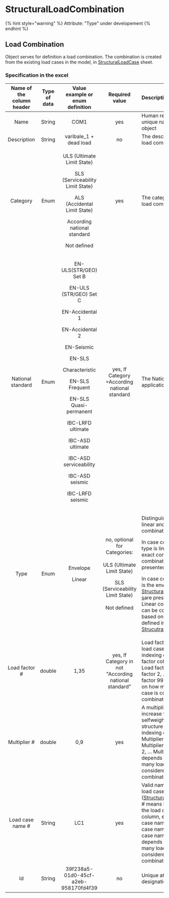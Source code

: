 # StructuralLoadCombination

{% hint style="warning" %}
Attribute: "Type" under developement
{% endhint %}

## Load Combination

Object serves for definition a load combination. The combination is created from the existing load cases in the model, in [StructuralLoadCase](structuralloadcase.md#load-case) sheet.

### Specification in the excel

<table>
  <thead>
    <tr>
      <th style="text-align:center">Name of the column header</th>
      <th style="text-align:center">Type of data</th>
      <th style="text-align:center">Value example or enum definition</th>
      <th style="text-align:center">Required value</th>
      <th style="text-align:left">Description</th>
    </tr>
  </thead>
  <tbody>
    <tr>
      <td style="text-align:center">Name</td>
      <td style="text-align:center">String</td>
      <td style="text-align:center">COM1</td>
      <td style="text-align:center">yes</td>
      <td style="text-align:left">Human readable unique name of the object</td>
    </tr>
    <tr>
      <td style="text-align:center">Description</td>
      <td style="text-align:center">String</td>
      <td style="text-align:center">varibale_1 + dead load</td>
      <td style="text-align:center">no</td>
      <td style="text-align:left">The description of the load combination</td>
    </tr>
    <tr>
      <td style="text-align:center">Category</td>
      <td style="text-align:center">Enum</td>
      <td style="text-align:center">
        <p>ULS (Ultimate Limit State)</p>
        <p></p>
        <p>SLS (Serviceability Limit State)</p>
        <p></p>
        <p>ALS (Accidental Limit State)</p>
        <p></p>
        <p>According national standard</p>
        <p></p>
        <p>Not defined</p>
      </td>
      <td style="text-align:center">yes</td>
      <td style="text-align:left">The category of the load combination</td>
    </tr>
    <tr>
      <td style="text-align:center">National standard</td>
      <td style="text-align:center">Enum</td>
      <td style="text-align:center">
        <p>EN-ULS(STR/GEO) Set B</p>
        <p></p>
        <p>EN-ULS (STR/GEO) Set C</p>
        <p></p>
        <p>EN-Accidental 1</p>
        <p></p>
        <p>EN-Accidental 2</p>
        <p></p>
        <p>EN-Seismic
          <br />
        </p>
        <p>EN-SLS</p>
        <p>Characteristic</p>
        <p></p>
        <p>EN-SLS Frequent</p>
        <p></p>
        <p>EN-SLS Quasi-permanent</p>
        <p></p>
        <p>IBC-LRFD ultimate</p>
        <p></p>
        <p>IBC-ASD ultimate</p>
        <p></p>
        <p>IBC-ASD serviceability</p>
        <p></p>
        <p>IBC-ASD seismic</p>
        <p></p>
        <p>IBC-LRFD seismic</p>
      </td>
      <td style="text-align:center">yes, If Category =According national standard</td>
      <td style="text-align:left">The National code application</td>
    </tr>
    <tr>
      <td style="text-align:center">Type</td>
      <td style="text-align:center">Enum</td>
      <td style="text-align:center">
        <p>Envelope
          <br />
        </p>
        <p>Linear</p>
      </td>
      <td style="text-align:center">
        <p>no, optional for Categories:
          <br />
          <br />ULS (Ultimate Limit State)</p>
        <p></p>
        <p>SLS (Serviceability Limit State)
          <br />
          <br />Not defined</p>
        <p></p>
      </td>
      <td style="text-align:left">
        <p>Distinguish between linear and envelope combination.</p>
        <p></p>
        <p>In case combination type is linear, the exact content of combination is
          presented.</p>
        <p></p>
        <p>In case combination is the envelope, all <a href="structuralloadcase.md">StructuralLoadCase</a>
          <a
          href="structuralloadcase.md">s</a>are presented. Linear combinations can be composed based on relations
            defined in <a href="structuralloadgroup.md">StrucutralLoadGroup</a>.</p>
      </td>
    </tr>
    <tr>
      <td style="text-align:center">Load factor #</td>
      <td style="text-align:center">double</td>
      <td style="text-align:center">1,35</td>
      <td style="text-align:center">yes, If Category in not &quot;According national standard&quot;</td>
      <td
      style="text-align:left">Load factor of the load case. # means indexing of the Load factor column,
        e.g. Load factor 1, Load factor 2, &#x2026; Load factor 99. It depends
        on how many load case is considered in combination.</td>
    </tr>
    <tr>
      <td style="text-align:center">Multiplier #</td>
      <td style="text-align:center">double</td>
      <td style="text-align:center">0,9</td>
      <td style="text-align:center">yes</td>
      <td style="text-align:left">A multiplier for e.g. increase the selfweight of the structure . # means
        indexing of the Multiplier column, e.g. Multiplier 1, Multiplier 2, &#x2026;
        Multiplier 99. It depends on how many load case is considered in combination.</td>
    </tr>
    <tr>
      <td style="text-align:center">Load case name #</td>
      <td style="text-align:center">String</td>
      <td style="text-align:center">LC1</td>
      <td style="text-align:center">yes</td>
      <td style="text-align:left">Valid name of the load case (<a href="structuralloadcase.md#load-case">StructuralLoadCase</a>).
        # means indexing of the load case name column, e.g. Load case name 1, Load
        case name 2, &#x2026; load case name 99. It depends on how many load case
        is considered in combination.</td>
    </tr>
    <tr>
      <td style="text-align:center">Id</td>
      <td style="text-align:center">String</td>
      <td style="text-align:center">39f238a5-01d0-45cf-a2eb-958170fd4f39</td>
      <td style="text-align:center">no</td>
      <td style="text-align:left">Unique attribute designation</td>
    </tr>
  </tbody>
</table>


